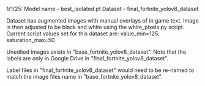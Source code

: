 1/1/25:
Model name - best_isolated.pt
Dataset - final_fortnite_yolov8_dataset

Dataset has augmented images with manual overlays of in game text.
Image is then adjusted to be black and white using the white_pixels.py script.
Current script values set for this dataset are:
value_min=125, saturation_max=50

Unedited images exists in "base_fortnite_yolov8_dataset".
Note that the labels are only in Google Drive in "final_fortnite_yolov8_dataset".

Label files in "final_fortnite_yolov8_dataset" would need to be re-named to match the 
image files name in "base_fortnite_yolov8_dataset".
